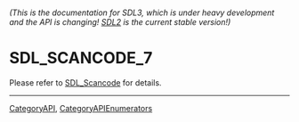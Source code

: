 ###### (This is the documentation for SDL3, which is under heavy development and the API is changing! [SDL2](https://wiki.libsdl.org/SDL2/) is the current stable version!)
# SDL_SCANCODE_7

Please refer to [SDL_Scancode](SDL_Scancode) for details.

----
[CategoryAPI](CategoryAPI), [CategoryAPIEnumerators](CategoryAPIEnumerators)

